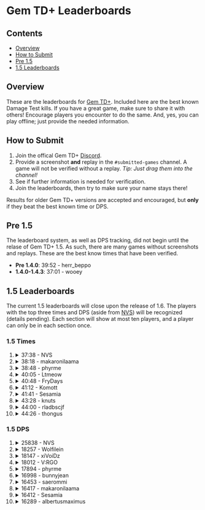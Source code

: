 # Gem TD+ Leaderboards

## Contents

- [Overview](#overview)
- [How to Submit](#how-to-submit)
- [Pre 1.5](#pre-15)
- [1.5 Leaderboards](#15-leaderboards)

## Overview

These are the leaderboards for [Gem TD+].  Included here are the best known
Damage Test kills.  If you have a great game, make sure to share it with
others!  Encourage players you encounter to do the same.  And, yes, you can
play offline; just provide the needed information.

[Gem TD+]: https://github.com/nvs/gem

## How to Submit

1. Join the offical Gem TD+ [Discord].
2. Provide a screenshot **and** replay in the `#submitted-games` channel.  A
   game will not be verified without a replay. *Tip: Just drag them into the
   channel!*
3. See if further information is needed for verification.
4. Join the leaderboards, then try to make sure your name stays there!

Results for older Gem TD+ versions are accepted and encouraged, but **only**
if they beat the best known time or DPS.

[Discord]: https://discord.gg/PxNNp77

## Pre 1.5

The leaderboard system, as well as DPS tracking, did not begin until the
relase of Gem TD+ 1.5.  As such, there are many games without screenshots
and replays.  These are the best know times that have been verified.

- **Pre 1.4.0**: 39:52 - herr_beppo
- **1.4.0-1.4.3**: 37:01 - wooey

## 1.5 Leaderboards

The current 1.5 leaderboards will close upon the release of 1.6.  The
players with the top three times and DPS (aside from [NVS]) will be
recognized (details pending).  Each section will show at most ten players,
and a player can only be in each section once.

[NVS]: https://github.com/nvs

### 1.5 Times

1.  <details>
    <summary>37:38 - NVS</summary>

    - Patch: 1.30.2
    - Version: 1.5.1
    - [Replay](1.5/time/37_38-NVS-1.30.2-1.5.1.w3g?raw=true)

    ![](1.5/time/37_38-NVS-1.30.2-1.5.1.jpg?raw=true)
    </details>

2.  <details>
    <summary>38:18 - makaronilaama</summary>

    - Patch: 1.30.2
    - Version: 1.5.1
    - [Replay](1.5/time/38_18-makaronilaama-1.30.2-1.5.1.w3g?raw=true)

    ![](1.5/time/38_18-makaronilaama-1.30.2-1.5.1.jpg?raw=true)
    </details>

3.  <details>
    <summary>38:48 - phyrme</summary>

    - Patch: 1.30.2
    - Version: 1.5.1
    - [Replay](1.5/time/38_48-phyrme-1.30.2-1.5.1.w3g?raw=true)

    ![](1.5/time/38_48-phyrme-1.30.2-1.5.1.jpg?raw=true)

4.  <details>
    <summary>40:05 - Ltmeow</summary>

    - Patch: 1.30.2
    - Version: 1.5.1
    - [Replay](1.5/time/40_05-Ltmeow-1.30.2-1.5.1.w3g?raw=true)

    ![](1.5/time/40_05-Ltmeow-1.30.2-1.5.1.jpg?raw=true)
    </details>

5.  <details>
    <summary>40:48 - FryDays</summary>

    - Patch: 1.30.2
    - Version: 1.5.1
    - [Replay](1.5/time/40_48-FryDays-1.30.2-1.5.1.w3g?raw=true)

    ![](1.5/time/40_48-FryDays-1.30.2-1.5.1.jpg?raw=true)
    </details>

6.  <details>
    <summary>41:12 - Komott</summary>

    - Patch: 1.30.2
    - Version: 1.5.1
    - [Replay](1.5/time/41_12-Komott-1.30.2-1.5.1.w3g?raw=true)

    ![](1.5/time/41_12-Komott-1.30.2-1.5.1.jpg?raw=true)
    </details>

7.  <details>
    <summary>41:41 - Sesamia</summary>

    - Patch: 1.30.2
    - Version: 1.5.1
    - [Replay](1.5/time/41_41-Sesamia-1.30.2-1.5.1.w3g?raw=true)

    ![](1.5/time/41_41-Sesamia-1.30.2-1.5.1.jpg?raw=true)
    </details>

8.  <details>
    <summary>43:28 - knuts </summary>

    - Patch: 1.30.2
    - Version: 1.5.1
    - [Replay](1.5/time/43_28-knuts-1.30.2-1.5.1.w3g?raw=true)

    ![](1.5/time/43_28-knuts-1.30.2-1.5.1.jpg?raw=true)
    </details>

9.  <details>
    <summary>44:00 - rladbscjf</summary>

    - Patch: 1.30.2
    - Version: 1.5.1
    - [Replay](1.5/time/44_00-rladbscjf-1.30.2-1.5.1.w3g?raw=true)

    ![](1.5/time/44_00-rladbscjf-1.30.2-1.5.1.jpg?raw=true)
    </details>

10. <details>
    <summary>44:26 - thongus</summary>

    - Patch: 1.30.2
    - Version: 1.5.1
    - [Replay](1.5/time/44_26-thongus-1.30.2-1.5.1.w3g?raw=true)

    ![](1.5/time/44_26-thongus-1.30.2-1.5.1.jpg?raw=true)
    </details>

### 1.5 DPS

1.  <details>
    <summary>25838 - NVS</summary>

    - Patch: 1.30.2
    - Version: 1.5.1
    - [Replay](1.5/dps/25838-NVS-1.30.2-1.5.1.w3g?raw=true)

    ![](1.5/dps/25838-NVS-1.30.2-1.5.1.jpg?raw=true)
    </details>

2.  <details>
    <summary>18257 - Wolfilein</summary>

    - Patch: 1.30.2
    - Version: 1.5.1
    - [Replay](1.5/dps/18257-Wolfilein-1.30.2-1.5.1.w3g?raw=true)

    ![](1.5/dps/18257-Wolfilein-1.30.2-1.5.1.jpg?raw=true)
    </details>

3.  <details>
    <summary>18147 - xiVoiDz</summary>

    - Patch: 1.30.2
    - Version: 1.5.1
    - [Replay](1.5/dps/18147-xiVoiDz-1.30.2-1.5.1.w3g?raw=true)

    ![](1.5/dps/18147-xiVoiDz-1.30.2-1.5.1.jpg?raw=true)
    </details>

4.  <details>
    <summary>18012 - V:RGO</summary>

    - Patch: 1.30.2
    - Version: 1.5.1
    - [Replay](1.5/dps/18012-V:RGO-1.30.2-1.5.1.w3g?raw=true)

    ![](1.5/dps/18012-V:RGO-1.30.2-1.5.1.jpg?raw=true)
    </details>

5.  <details>
    <summary>17894 - phyrme</summary>

    - Patch: 1.30.2
    - Version: 1.5.1
    - [Replay](1.5/dps/17894-phyrme-1.30.2-1.5.1.w3g?raw=true)

    ![](1.5/dps/17894-phyrme-1.30.2-1.5.1.jpg?raw=true)
    </details>

6.  <details>
    <summary>16998 - bunnyjean</summary>

    - Patch: 1.30.2
    - Version: 1.5.1
    - [Replay](1.5/dps/16998-bunnyjean-1.30.2-1.5.1.w3g?raw=true)

    ![](1.5/dps/16998-bunnyjean-1.30.2-1.5.1.jpg?raw=true)
    </details>

7.  <details>
    <summary>16453 - saerommi</summary>

    - Patch: 1.30.2
    - Version: 1.5.1
    - Replay: N/A
    - Notes: Exception made due to replay requirement being fairly new.

    ![](1.5/dps/16453-saerommi-1.30.2-1.5.1.jpg?raw=true)
    </details>

8.  <details>
    <summary>16417 - makaronilaama</summary>

    - Patch: 1.30.2
    - Version: 1.5.1
    - [Replay](1.5/dps/16417-makaronilaama-1.30.2-1.5.1.w3g?raw=true)

    ![](1.5/dps/16417-makaronilaama-1.30.2-1.5.1.jpg?raw=true)
    </details>

9.  <details>
    <summary>16412 - Sesamia</summary>

    - Patch: 1.30.1
    - Version: 1.5.1
    - [Replay](1.5/dps/16412-Sesamia-1.30.1-1.5.1.w3g?raw=true)

    ![](1.5/dps/16412-Sesamia-1.30.1-1.5.1.jpg?raw=true)
    </details>

10. <details>
    <summary>16289 - albertusmaximus</summary>

    - Patch: 1.30.2
    - Version: 1.5.1
    - [Replay](1.5/dps/16289-albertusmaximus-1.30.2-1.5.1.w3g?raw=true)

    ![](1.5/dps/16289-albertusmaximus-1.30.2-1.5.1.jpg?raw=true)
    </details>
